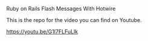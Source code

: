 Ruby on Rails Flash Messages With Hotwire

This is the repo for the video you can find on Youtube.

https://youtu.be/G1I7FLFuLlk

